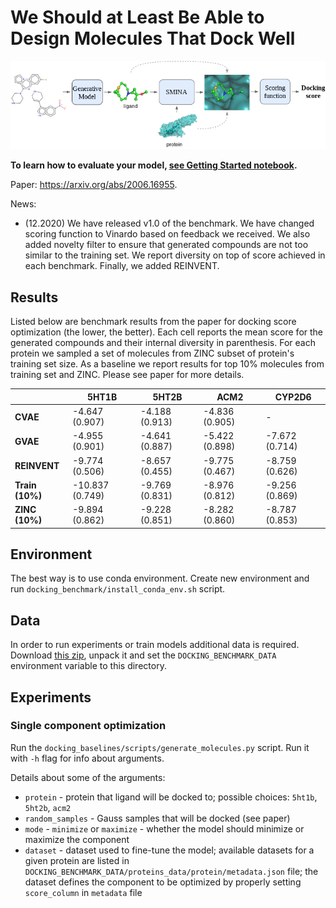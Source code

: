 # We Should at Least Be Able to Design Molecules That Dock Well

![Docking Benchmark Flow](images/docking_benchmark_flow.png?raw=true)

**To learn how to evaluate your model, [see Getting Started notebook](notebooks/getting-started.ipynb).**

Paper: https://arxiv.org/abs/2006.16955.

News: 
  * (12.2020) We have released v1.0 of the benchmark. We have changed scoring function to Vinardo based on feedback we received. We also added novelty filter to ensure that generated compounds are not too similar to the training set. We report diversity on top of score achieved in each benchmark. Finally, we added REINVENT.

## Results

Listed below are benchmark results from the paper for docking score optimization (the lower, the better). Each cell reports the mean score for the generated compounds and their internal diversity in parenthesis. For each protein we sampled a set of molecules from ZINC subset of protein's training set size. As a baseline we report results for top 10% molecules from training set and ZINC. Please see paper for more details.

|                 | 5HT1B           | 5HT2B          | ACM2           | CYP2D6         |
|-----------------|-----------------|----------------|----------------|----------------|
| **CVAE**        | -4.647 (0.907)  | -4.188 (0.913) | -4.836 (0.905) | -              |
| **GVAE**        | -4.955 (0.901)  | -4.641 (0.887) | -5.422 (0.898) | -7.672 (0.714) |
| **REINVENT**    | -9.774 (0.506)  | -8.657 (0.455) | -9.775 (0.467) | -8.759 (0.626) |
| **Train (10%)** | -10.837 (0.749) | -9.769 (0.831) | -8.976 (0.812) | -9.256 (0.869) |
| **ZINC (10%)**  | -9.894 (0.862)  | -9.228 (0.851) | -8.282 (0.860) | -8.787 (0.853) |

## Environment

The best way is to use conda environment.
Create new environment and run `docking_benchmark/install_conda_env.sh` script.

## Data

In order to run experiments or train models additional data is required.
Download [this zip](https://drive.google.com/open?id=1HJNgHBWE2eZc2gsHQhqay-V17GaviIxQ), unpack it and set the `DOCKING_BENCHMARK_DATA` environment variable to this directory.

## Experiments

### Single component optimization

Run the `docking_baselines/scripts/generate_molecules.py` script. Run it with `-h` flag for info about arguments.

Details about some of the arguments:
* `protein` - protein that ligand will be docked to; possible choices: `5ht1b`, `5ht2b`, `acm2`
* `random_samples` - Gauss samples that will be docked (see paper)
* `mode` - `minimize` or `maximize` - whether the model should minimize or maximize the component
* `dataset` - dataset used to fine-tune the model;
available datasets for a given protein are listed in `DOCKING_BENCHMARK_DATA/proteins_data/protein/metadata.json` file;
the dataset defines the component to be optimized by properly setting `score_column` in `metadata` file
